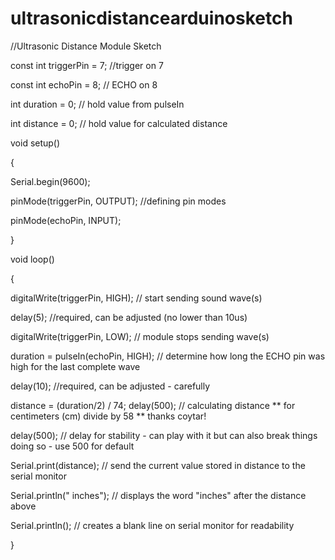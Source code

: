 # ultrasonicdistancearduinosketch

//Ultrasonic Distance Module Sketch

const int triggerPin = 7; //trigger on 7

const int echoPin = 8; // ECHO on 8

int duration = 0; // hold value from pulseIn

int distance = 0; // hold value for calculated distance

void setup()

{

Serial.begin(9600);

pinMode(triggerPin, OUTPUT); //defining pin modes

pinMode(echoPin, INPUT);

}

void loop()

{

digitalWrite(triggerPin, HIGH); // start sending sound wave(s)

delay(5); //required, can be adjusted (no lower than 10us)

digitalWrite(triggerPin, LOW); // module stops sending wave(s)

duration = pulseIn(echoPin, HIGH); // determine how long the ECHO pin was high for the last complete wave

delay(10); //required, can be adjusted - carefully

distance = (duration/2) / 74; delay(500); // calculating distance ** for centimeters (cm) divide by 58 ** thanks coytar!

delay(500); // delay for stability - can play with it but can also break things doing so - use 500 for default

Serial.print(distance); // send the current value stored in distance to the serial monitor

Serial.println(" inches"); // displays the word "inches" after the distance above

Serial.println(); // creates a blank line on serial monitor for readability

}
